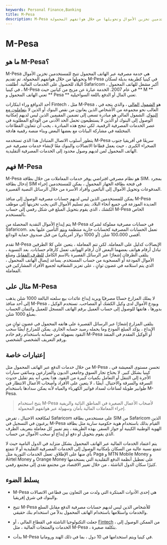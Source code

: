 ```yaml
---
keywords: Personal Finance,Banking
title: M-Pesa
description: M-Pesa هي خدمة مصرفية عبر الهاتف المحمول تتيح للمستخدمين تخزين الأموال وتحويلها من خلال هواتفهم المحمولة.
---
```


# M-Pesa
## ما هو M-Pesa؟

M-Pesa هي خدمة مصرفية عبر الهاتف المحمول تتيح للمستخدمين تخزين الأموال وتحويلها من خلال هواتفهم المحمولة. تم تقديم M-Pesa في كينيا كطريقة بديلة لسكان البلاد للحصول على الخدمات المالية. أطلقت Safaricom ، أكبر مشغل للهاتف المحمول في كينيا ، M-Pesa في عام 2007. الخدمة عبارة عن مزيج من كيانين حيث ** M ** تعني الهاتف المحمول و ** Pesa ** تعني المال أو الدفع باللغة السواحيلية.

أحد الدوافع وراء ابتكارات Fintech ، مثل M-Pesa ، هو [الشمول](/underbanked) [المالي](/financial-inclusion) ، والذي يتجه في الغالب نحو مجموعة من الأشخاص الذين يعانون من نقص البنوك أو الذين لا [يتعاملون مع البنوك](/unbanked). الشمول المالي هو مبادرة تسعى إلى تضمين المقيمين الذين ليس لديهم إمكانية الوصول إلى البنوك أو الذين لا يستطيعون تحمل الحد الأدنى من الودائع المطلوبة في عصر الخدمات المصرفية الرقمية. لكي تنجح هذه المبادرة ، يجب أن تتعاون القطاعات المختلفة في مشاركة البيانات مع بعضها البعض وبناء منصة رقمية هادفة.

يتطور أسلوب الاتصال المتبادل هذا الذي تستخدمه M-Pesa سريعًا في أفريقيا جنوب الصحراء الكبرى ، حيث يعمل قطاعا الاتصالات والبنوك معًا لإنشاء خدمات مصرفية عبر الهاتف المحمول لمن لديهم وصول محدود إلى الخدمات المصرفية التقليدية.

## فهم M-Pesa

M-Pesa هو نظام مصرفي افتراضي يوفر خدمات المعاملات من خلال بطاقة SIM. بمجرد إدخال بطاقة SIM في فتحة بطاقة الجهاز المحمول ، يمكن للمستخدمين إجراء المدفوعات وتحويل الأموال إلى البائعين وأفراد الأسرة من خلال الرسائل النصية القصيرة.

يمكن للمستخدمين الذين ليس لديهم حسابات مصرفية الوصول إلى منافذ M-Pesa العديدة الموزعة في جميع أنحاء البلاد. يتم تسليم الأموال التي يجب تخزينها إلى موظف الكشك ، الذي يقوم بتحويل المبلغ في شكل رقمي إلى حساب M-Pesa الخاص بالمستخدم.

يتم إيداع الأموال النقدية المحصلة من M-Pesa في حسابات مصرفية مملوكة لشركة Safaricom. تعمل الحسابات المصرفية كحسابات جارية منتظمة [ويتم](/checkingaccount) التأمين عليها بحد أقصى 100،000 شلن (أو 1000 دولار أمريكي) من قبل صندوق حماية الودائع.

تقدم M-Pesa الإيصالات كدليل على المعاملة. لكي تتم المعاملة ، يتعين على كلا الطرفين تبادل أرقام هواتف بعضهما البعض لأن أرقام الهواتف تعمل كأرقام حسابات. بعد التسوية ، يتلقى الطرفان إشعارًا عبر الرسائل القصيرة بالاسم الكامل [للطرف المقابل](/counterparty) ومبلغ الأموال المودعة أو المسحوبة من حساب المستخدم. يساعد إيصال الهاتف المحمول ، الذي يتم استلامه في غضون ثوانٍ ، على تعزيز الشفافية لجميع الأفراد المشاركين في المعاملة.

## مثال على M-Pesa

لا يملك المزارع حسابًا مصرفيًا ويريد إيداع عائدات بيع سلعته البالغة 1000 شلن يذهب إلى أحد منافذ M-Pesa ويودع الأموال لدى وكيل الكشك أو المصاحب. تستخدم الوكيل ، بدورها ، هاتفها للوصول إلى حساب العميل برقم الهاتف المسجل للعميل وائتمان الحساب بمبلغ 1000 شلن.

يتلقى المزارع إشعارًا عبر الرسائل القصيرة على هاتفه المحمول في غضون ثوانٍ من الإيداع ، يؤكد المبلغ المودع وما يحمله رصيد حسابه الجاري. يمكن للمزارع أيضًا سحب النقود بسهولة من حسابه باستخدام رقم خادم M-Pesa أو الوكيل المقدم في المنفذ ورقم التعريف الشخصي الشخصي.

## إعتبارات خاصة

من خلال خدمات الدفع عبر الهاتف المحمول مثل M-Pesa ، تحسن مستوى المعيشة في كينيا بشكل كبير. لا يحتاج تجار السوق وجامعي الديون والمزارعين وسائقي سيارات الأجرة إلى التنقل أو التعامل بكميات كبيرة من النقود. هذا يعني أنه يتم تقليل حدوث السرقة والسرقة والاحتيال. أيضًا ، لا يتعين على الأفراد وأصحاب الأعمال الانتظار في طوابير طويلة لساعات لسداد فواتير الكهرباء والمياه لأنه يمكن سدادها باستخدام M-Pesa.

> يتيح استخدام M-Pesa لأصحاب الأعمال الصغيرة في المناطق النائية والريفية إجراء المعاملات المالية بأمان وسهولة عبر هواتفهم المحمولة.

>

لمكافحة الاحتيال ، تفرض Safaricom على مستخدمي بطاقة SIM من Safaricom الذين يرغبون في التسجيل في M-Pesa القيام بذلك باستخدام هوية حكومية سارية مثل بطاقة الهوية الوطنية الكينية أو جواز السفر. بهذه الطريقة ، يتم تمييز كل معاملة بتعريف الطرف الذي يقوم بتحويل أو دفع أو إيداع أو سحب الأموال من حساب.

يتم اعتماد الخدمات المالية عبر الهاتف المحمول بشكل متزايد في الدول النامية حيث لا تتمتع نسبة عالية من السكان بإمكانية الوصول إلى الخدمات المصرفية التقليدية أو لا تتمتع بأي منها على الإطلاق. تعمل الخدمات الثورية مثل Paga و MTN Mobile Money و Airtel Money و Orange Money على تعطيل أنظمة الدفع التقليدية التي يستخدمها كثيرًا سكان الدول الناشئة ، من خلال تغيير الاقتصاد من مجتمع نقدي إلى مجتمع رقمي.

## يسلط الضوء

- M-Pesa هي إحدى الأدوات المبتكرة التي ولدت من التعاون بين قطاعي الاتصالات والبنوك في شرق إفريقيا.

- تتيح M-Pesa للأشخاص الذين ليس لديهم حسابات مصرفية الدفع مقابل السلع والخدمات واستلامها باستخدام الهاتف المحمول بدلاً من استخدام بنك حقيقي.

- جعلت التكنولوجيا الناشئة في القطاع المالي ، أو [Fintech](/fintech) ، من الممكن الوصول إلى الخدمات والمنتجات المالية ، مثل M-Pesa ، بتكلفة صغيرة.

- بدأت M-Pesa في كينيا ويتم استخدامها في 10 دول ، بما في ذلك الهند ورومانيا.

